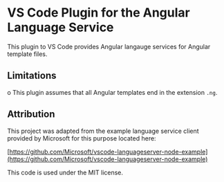 
# VS Code Plugin for the Angular Language Service

This plugin to VS Code provides Angular langauge services for Angular template files.

## Limitations

o This plugin assumes that all Angular templates end in the extension `.ng`.

## Attribution

This project was adapted from the example language service client provided
by Microsoft for this purpose located here:

  [https://github.com/Microsoft/vscode-languageserver-node-example](https://github.com/Microsoft/vscode-languageserver-node-example)

This code is used under the MIT license.